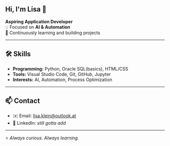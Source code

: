 ## Hi, I'm Lisa 👋

**Aspiring Application Developer**  
💡 Focused on **AI & Automation**  
🚀 Continuously learning and building projects

---

## 🛠 Skills
- **Programming:** Python, Oracle SQL(basics), HTML/CSS
- **Tools:** Visual Studio Code, Git, GitHub, Jupyter
- **Interests:** AI, Automation, Process Optimization

---

## 📫 Contact
- ✉️ Email: [lisa.klein@outlook.at](mailto:lisa.klein@outlook.at)
- 🔗 LinkedIn: *still gotta add*

---

⭐ *Always curious. Always learning.*
